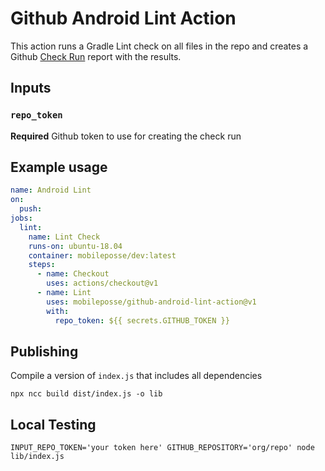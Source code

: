 # Github Android Lint Action

This action runs a Gradle Lint check on all files in the repo and creates a Github [Check Run](https://developer.github.com/v3/checks/runs/) report with the results.

## Inputs

### `repo_token`

**Required** Github token to use for creating the check run

## Example usage

```yaml
name: Android Lint
on:
  push:
jobs:
  lint:
    name: Lint Check
    runs-on: ubuntu-18.04
    container: mobileposse/dev:latest
    steps:
      - name: Checkout
        uses: actions/checkout@v1
      - name: Lint
        uses: mobileposse/github-android-lint-action@v1
        with:
          repo_token: ${{ secrets.GITHUB_TOKEN }}
```

## Publishing

Compile a version of `index.js` that includes all dependencies

```
npx ncc build dist/index.js -o lib
```

## Local Testing

```
INPUT_REPO_TOKEN='your token here' GITHUB_REPOSITORY='org/repo' node lib/index.js
```
